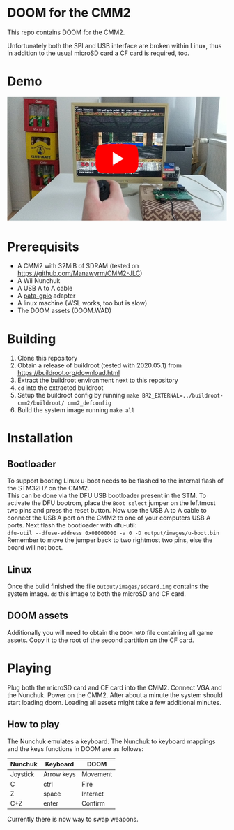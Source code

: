 DOOM for the CMM2
=================

This repo contains DOOM for the CMM2.

Unfortunately both the SPI and USB interface are broken within Linux, thus in addition to the usual
microSD card a CF card is required, too.

# Demo
[![Video of DOOM on the CMM2](/assets/youtube.jpg)](https://www.youtube.com/watch?v=iAf6q5keE7U)

# Prerequisits  
* A CMM2 with 32MiB of SDRAM (tested on https://github.com/Manawyrm/CMM2-JLC)
* A Wii Nunchuk
* A USB A to A cable
* A [pata-gpio](https://github.com/Manawyrm/pata-gpio) adapter
* A linux machine (WSL works, too but is slow)
* The DOOM assets (DOOM.WAD)

# Building  
1. Clone this repository
2. Obtain a release of buildroot (tested with 2020.05.1) from https://buildroot.org/download.html
3. Extract the buildroot environment next to this repository
4. `cd` into the extracted buildroot
4. Setup the buildroot config by running `make BR2_EXTERNAL=../buildroot-cmm2/buildroot/ cmm2_defconfig`
5. Build the system image running `make all`

# Installation

## Bootloader
To support booting Linux u-boot needs to be flashed to the internal flash of the STM32H7 on the CMM2.  
This can be done via the DFU USB bootloader present in the STM. To activate the DFU bootrom, place the
`Boot select` jumper on the lefttmost two pins and press the reset button. Now use the USB A to A cable
to connect the USB A port on the CMM2 to one of your computers USB A ports.
Next flash the bootloader with dfu-util:  
`dfu-util --dfuse-address 0x08000000 -a 0 -D output/images/u-boot.bin`  
Remember to move the jumper back to two rightmost two pins, else the board will not boot.

## Linux
Once the build finished the file `output/images/sdcard.img` contains the system image. `dd` this image
to both the microSD and CF card.

## DOOM assets
Additionally you will need to obtain the `DOOM.WAD` file containing all game assets. Copy it to the root of the
second partition on the CF card.

# Playing
Plug both the microSD card and CF card into the CMM2. Connect VGA and the Nunchuk. Power on the CMM2. After
about a minute the system should start loading doom. Loading all assets might take a few additional minutes.

## How to play
The Nunchuk emulates a keyboard.
The Nunchuk to keyboard mappings and the keys functions in DOOM are as follows:

| Nunchuk  | Keyboard   | DOOM     |
|----------|------------|----------|
| Joystick | Arrow keys | Movement |
| C        | ctrl       | Fire     |
| Z        | space      | Interact |
| C+Z      | enter      | Confirm  |

Currently there is now way to swap weapons.
